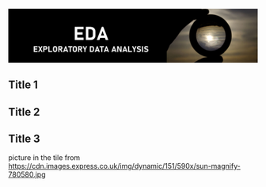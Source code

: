 ![cover](https://github.com/Aurenkeelin18/For_You_Thorough_Recruiter/blob/f9c581996bba87893810a54c314a6c1c8a62f395/HoustonAirQuality/06_Images/HAQ_EDA_Title.png)

## Title 1


## Title 2


## Title 3
picture in the tile from https://cdn.images.express.co.uk/img/dynamic/151/590x/sun-magnify-780580.jpg


